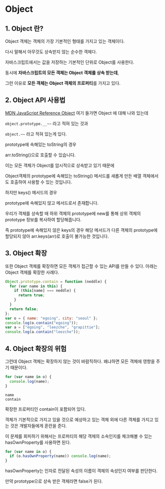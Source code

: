 # Object

## 1. Object 란?

Object 객체는 객체의 가장 기본적인 형태를 가지고 있는 객체이다.

다시 말해서 아무것도 상속받지 않는 순수한 객체다.

자바스크립트에서는 값을 저장하는 기본적인 단위로 Object를 사용한다.

동시에 **자바스크립트의 모든 객체는 Object 객체를 상속 받는데**,

그런 이유로 **모든 객체는 Object 객체의 프로퍼티**를 가지고 있다.

## 2. Object API 사용법

[MDN JavaScript Reference Object](https://developer.mozilla.org/ko/docs/Web/JavaScript/Reference/Global_Objects/Object) 여기 들가면 Object 에 대해 나와 있는데

`object.prototype.__~~` 라고 적혀 있는 것과

`object.~~` 라고 적혀 있는게 있다.

prototype에 속해있는 toString의 경우

arr.toString()으로 호출할 수 있습니다.

이는 모든 객체가 Object를 암시적으로 상속받고 있기 때문에

Object객체의 prototype에 속해있는 toString() 메서드를 새롭게 만든 배열 객체에서도 호출하여 사용할 수 있는 것입니다.

하지만 keys() 메서드의 경우

prototype에 속해있지 않고 메서드로서 존재합니다.

우리가 객체를 상속할 때 하위 객체의 prototype에 new를 통해 상위 객체의 prototype 정보를 복사하여 할당해줍니다.

즉 prototype에 속해있지 않은 keys의 경우 해당 메서드가 다른 객체의 prototype에 할당되지 않아 arr.keys(arr)로 호출이 불가능한 것입니다.

## 3. Object 확장

또한 Object 객체를 확장하면 모든 객체가 접근할 수 있는 API를 만들 수 있다. 아래는 Object 객체를 확장한 사례다.

```js
Object.prototype.contain = function (neddle) {
  for (var name in this) {
    if (this[name] === neddle) {
      return true;
    }
  }
  return false;
};
var o = { name: "egoing", city: "seoul" };
console.log(o.contain("egoing"));
var a = ["egoing", "leezche", "grapittie"];
console.log(a.contain("leezche"));
```

## 4. Object 확장의 위험

그런데 Object 객체는 확장하지 않는 것이 바람직하다. 왜냐하면 모든 객체에 영향을 주기 때문이다.

```js
for (var name in o) {
  console.log(name);
}
```

```
name
contain
```

확장한 프로퍼티인 contain이 포함되어 있다.

객체가 기본적으로 가지고 있을 것으로 예상하고 있는 객체 외에 다른 객체를 가지고 있는 것은 개발자들에게 혼란을 준다.

이 문제를 회피하기 위해서는 프로퍼티의 해당 객체의 소속인지를 체크해볼 수 있는 hasOwnProperty를 사용하면 된다.

```js
for (var name in o) {
  if (o.hasOwnProperty(name)) console.log(name);
}
```

hasOwnProperty는 인자로 전달된 속성의 이름이 객체의 속성인지 여부를 판단한다.

만약 prototype으로 상속 받은 객체라면 false가 된다.
